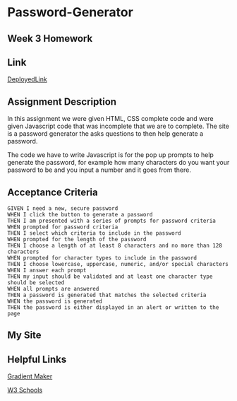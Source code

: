 # Password-Generator

## Week 3 Homework

## Link
[DeployedLink](file:///Users/haley/projects/Password-Generator/Password-Generator/index.html)

## Assignment Description
In this assignment we were given HTML, CSS complete code and were given Javascript code that was incomplete that we are to complete. The site is a password generator the asks questions to then help generate a password. 

The code we have to write Javascript is for the pop up prompts to help generate the password, for example how many characters do you want your password to be and you input a number and it goes from there.

## Acceptance Criteria

```
GIVEN I need a new, secure password
WHEN I click the button to generate a password
THEN I am presented with a series of prompts for password criteria
WHEN prompted for password criteria
THEN I select which criteria to include in the password
WHEN prompted for the length of the password
THEN I choose a length of at least 8 characters and no more than 128 characters
WHEN prompted for character types to include in the password
THEN I choose lowercase, uppercase, numeric, and/or special characters
WHEN I answer each prompt
THEN my input should be validated and at least one character type should be selected
WHEN all prompts are answered
THEN a password is generated that matches the selected criteria
WHEN the password is generated
THEN the password is either displayed in an alert or written to the page
```

## My Site












## Helpful Links

[Gradient Maker](https://coolors.co/gradient-maker/1e57e8-5ddce8?position=0,100&opacity=100,100&type=radial&rotation=90)

[W3 Schools](https://www.w3schools.com/js/default.asp)
